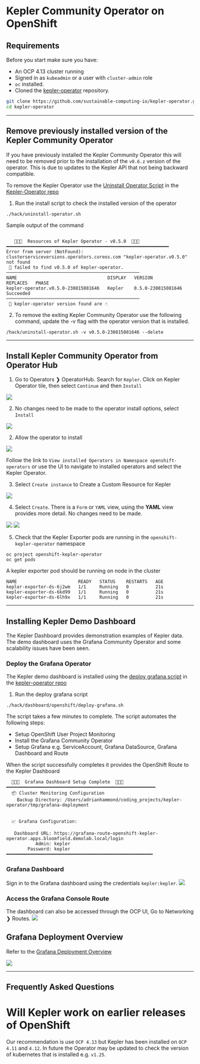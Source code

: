# Kepler Community Operator on OpenShift

## Requirements

Before you start make sure you have:

- An OCP 4.13 cluster running
- Signed in as `kubeadmin` or a user with `cluster-admin` role
- `oc` installed.
- Cloned the [kepler-operator](https://github.com/sustainable-computing-io/kepler-operator/) repository.

```sh
git clone https://github.com/sustainable-computing-io/kepler-operator.git
cd kepler-operator
```

---

## Remove previously installed version of the Kepler Community Operator

If you have previously installed the Kepler Community Operator this will need
to be removed prior to the installation of the `v0.6.z` version of the operator.
This is due to updates to the Kepler API that not being backward compatible.

To remove the Kepler Operator use the [Uninstall Operator Script](https://github.com/sustainable-computing-io/kepler-operator/blob/v1alpha1/hack/uninstall-operator.sh) in the [Kepler-Operator repo](https://github.com/sustainable-computing-io/kepler-operator)

1. Run the install script to check the installed version of the operator

```shell
./hack/uninstall-operator.sh
```

Sample output of the command
```console

   🔆🔆🔆  Resources of Kepler Operator - v0.5.0  🔆🔆🔆
━━━━━━━━━━━━━━━━━━━━━━━━━━━━━━━━━━━━━━━━━━━━━━━━━━━━━━━━━━━━━
Error from server (NotFound): clusterserviceversions.operators.coreos.com "kepler-operator.v0.5.0" not found
 🔔 failed to find v0.5.0 of kepler-operator.
──────────────────────────────────────────────────
NAME                                  DISPLAY   VERSION              REPLACES   PHASE
kepler-operator.v0.5.0-230815081646   Kepler    0.5.0-230815081646              Succeeded
──────────────────────────────────────────────────
 🔔 kepler-operator version found are ☝️

```

2. To remove the exiting Kepler Community Operator use the following command,
	 update the -v flag with the operator version that is installed.

```shell
/hack/uninstall-operator.sh -v v0.5.0-230815081646 --delete
```

---
## Install Kepler Community Operator from Operator Hub

1. Go to Operators ❯ OperatorHub. Search for `Kepler`.
   Click on Kepler Operator tile, then select `Continue` and then `Install`

![](../fig/ocp_installation/operator_installation_ocp_1_0.6.z.png)

2. No changes need to be made to the operator install options, select `Install`

![](../fig/ocp_installation/operator_installation_ocp_2_0.6.z.png)

2. Allow the operator to install

![](../fig/ocp_installation/operator_installation_ocp_3_0.6.z.png)

Follow the link to `View installed Operators in Namespace openshift-operators`
or use the UI to navigate to installed operators and select the Kepler
Operator.

3. Select `Create instance` to Create a Custom Resource for Kepler

![](../fig/ocp_installation/operator_installation_ocp_4_0.6.z.png)

4. Select `Create`. There is a `Form` or `YAML` view, using the **YAML** view
	 provides more detail. No changes need to be made.

![](../fig/ocp_installation/operator_installation_ocp_5a_0.6.z.png)
![](../fig/ocp_installation/operator_installation_ocp_5b_0.6.z.png)

5. Check that the Kepler Exporter pods are running in the `openshift-kepler-operator` namespace

```shell
oc project openshift-kepler-operator
oc get pods
```
A kepler exporter pod should be running on node in the cluster

```console
NAME                       READY   STATUS    RESTARTS   AGE
kepler-exporter-ds-6j2wm   1/1     Running   0          21s
kepler-exporter-ds-6kd99   1/1     Running   0          21s
kepler-exporter-ds-6lh9x   1/1     Running   0          21s
```

---
## Installing Kepler Demo Dashboard

The Kepler Dashboard provides demonstration examples of Kepler data. The demo
dashboard uses the Grafana Community Operator and some scalability issues have
been seen.

### Deploy the Grafana Operator

The Kepler demo dashboard is installed using the [deploy grafana script](https://github.com/sustainable-computing-io/kepler-operator/blob/v1alpha1/hack/dashboard/openshift/deploy-grafana.sh)
in the [kepler-operator repo](https://github.com/sustainable-computing-io/kepler-operator)

1. Run the deploy grafana script

```shell
./hack/dashboard/openshift/deploy-grafana.sh
```

The script takes a few minutes to complete. The script automates the following steps:

* Setup OpenShift User Project Monitoring
* Install the Grafana Community Operator
* Setup Grafana e.g. ServiceAccount, Grafana DataSource, Grafana Dashboard and Route

When the script successfully completes it provides the OpenShift Route to the Kepler Dashboard

```console
  🔆🔆🔆  Grafana Dashboard Setup Complete  🔆🔆🔆
━━━━━━━━━━━━━━━━━━━━━━━━━━━━━━━━━━━━━━━━━━━━━━━━━━━━━━━━
  📦 Cluster Monitoring Configuration
    Backup Directory: /Users/adrianhammond/coding_projects/kepler-operator/tmp/grafana-deployment


  📈 Grafana Configuration:

   Dashboard URL: https://grafana-route-openshift-kepler-operator.apps.bloomfield.demolab.local/login
           Admin: kepler
        Password: kepler
━━━━━━━━━━━━━━━━━━━━━━━━━━━━━━━━━━━━━━━━━━━━━━━━━━━━━━━
```
### Grafana Dashboard
Sign in to the Grafana dashboard using the credentials `kepler:kepler`.
![](../fig/ocp_installation/operator_installation_ocp_6_0.6.z.png)


### Access the Grafana Console Route
The dashboard can also be accessed through the OCP UI, Go to Networking ❯ Routes.
![](../fig/ocp_installation/operator_installation_ocp_7_0.6.z.png)

## Grafana Deployment Overview

Refer to the [Grafana Deployment Overview](https://github.com/sustainable-computing-io/kepler-operator/blob/v1alpha1/docs/developer/assets/grafana-deployment-overview.png)

![](https://github.com/sustainable-computing-io/kepler-operator/blob/v1alpha1/docs/developer/assets/grafana-deployment-overview.png)

---

## Frequently Asked Questions

# Will Kepler work on earlier releases of OpenShift

Our recommendation is use `OCP 4.13` but Kepler has been installed on `OCP 4.11`
and `4.12`. In future the Operator may be updated to check the version of
kubernetes that is installed e.g. `v1.25`.

